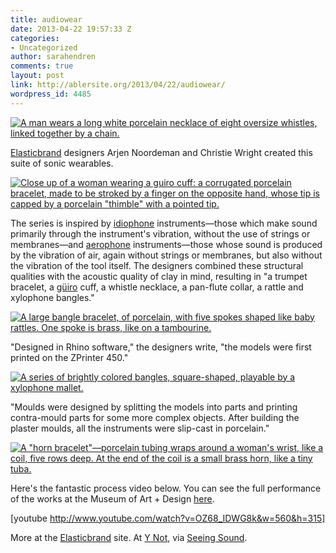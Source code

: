 ```yaml
---
title: audiowear
date: 2013-04-22 19:57:33 Z
categories:
- Uncategorized
author: sarahendren
comments: true
layout: post
link: http://ablersite.org/2013/04/22/audiowear/
wordpress_id: 4485
---
```


[![A man wears a long white porcelain necklace of eight oversize whistles, linked together by a chain.](http://ablersite.files.wordpress.com/2013/04/audiowear_9whistle_necklace-male.jpg)](http://ablersite.files.wordpress.com/2013/04/audiowear_9whistle_necklace-male.jpg)

[Elasticbrand](http://elasticbrand.net/) designers Arjen Noordeman and Christie Wright created this suite of sonic wearables.

[![Close up of a woman wearing a guiro cuff: a corrugated porcelain bracelet, made to be stroked by a finger on the opposite hand, whose tip is capped by a porcelain "thimble"  with a pointed tip.](http://ablersite.files.wordpress.com/2013/04/audiowear_guiro_cuff.jpg)](http://ablersite.files.wordpress.com/2013/04/audiowear_guiro_cuff.jpg)

The series is inspired by [idiophone](http://en.wikipedia.org/wiki/Idiophone) instruments—those which make sound primarily through the instrument's vibration, without the use of strings or membranes—and [aerophone](http://en.wikipedia.org/wiki/Aerophone) instruments—those whose sound is produced by the vibration of air, again without strings or membranes, but also without the vibration of the tool itself. The designers combined these structural qualities with the acoustic quality of clay in mind, resulting in "a trumpet bracelet, a [güiro](http://en.wikipedia.org/wiki/Guiro) cuff, a whistle necklace, a pan-flute collar, a rattle and xylophone bangles."

[![A large bangle bracelet, of porcelain, with five spokes shaped like baby rattles. One spoke is brass, like on a tambourine.](http://ablersite.files.wordpress.com/2013/04/audiowear_rattle_bracelet.jpg)](http://ablersite.files.wordpress.com/2013/04/audiowear_rattle_bracelet.jpg)

"Designed in Rhino software," the designers write, "the models were first printed on the ZPrinter 450."

[![A series of brightly colored bangles, square-shaped, playable by a xylophone mallet.](http://ablersite.files.wordpress.com/2013/04/audiowear_xylo-bracelets.jpg)](http://ablersite.files.wordpress.com/2013/04/audiowear_xylo-bracelets.jpg)

"Moulds were designed by splitting the models into parts and printing contra-mould parts for some more complex objects. After building the plaster moulds, all the instruments were slip-cast in porcelain."

[![A "horn bracelet"—porcelain tubing wraps around a woman's wrist, like a coil, five rows deep. At the end of the coil is a small brass horn, like a tiny tuba.](http://ablersite.files.wordpress.com/2013/04/elasticbrand_horn_bracelet-opt.jpg)](http://ablersite.files.wordpress.com/2013/04/elasticbrand_horn_bracelet-opt.jpg)

Here's the fantastic process video below. You can see the full performance of the works at the Museum of Art + Design [here](http://www.youtube.com/watch?feature=player_embedded&v=SSGqQinfJJ4).

[youtube http://www.youtube.com/watch?v=OZ68_IDWG8k&w=560&h=315]

More at the [Elasticbrand](http://elasticbrand.net/?p=873) site. At [Y Not](http://www.maricazottino.com/blog/?p=2997), via [Seeing Sound](http://pinterest.com/robynh88/seeing-sound/).
